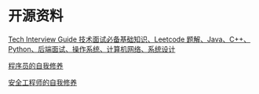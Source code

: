# 开源资料

[Tech Interview Guide 技术面试必备基础知识、Leetcode 题解、Java、C++、Python、后端面试、操作系统、计算机网络、系统设计](https://github.com/CyC2018/CS-Notes)
	
[程序员的自我修养](https://github.com/leohxj/a-programmer-prepares)
	
[安全工程师的自我修养](https://github.com/Bypass007/Emergency-Response-Notes)